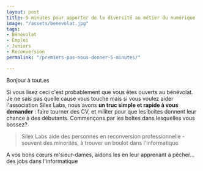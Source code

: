 ```yaml
---
layout: post
title: 5 minutes pour apporter de la diversité au métier du numérique
image: "/assets/benevolat.jpg"
tags:
- Bénévolat
- Emploi
- Juniors
- Reconversion
permalink: "/premiers-pas-nous-donner-5-minutes/"

---
```

Bonjour à tout.es

Si vous lisez ceci c'est probablement que vous êtes ouverts au bénévolat. Je ne sais pas quelle cause vous touche mais si vous voulez aider l'association Silex Labs, nous avons **un truc simple et rapide à vous demander** : faire tourner des CV, et militer pour que les boites donnent leur chance à des débutants. Commençons par les boîtes dans lesquelles vous bossez?

> Silex Labs aide des personnes en reconversion professionnelle - souvent des minorités, à trouver un boulot dans l'informatique

A vos bons cœurs m'sieur-dames, aidons les en leur apprenant à pêcher... des jobs dans l'informatique 

<script charset="utf-8" type="text/javascript" src="//js.hsforms.net/forms/shell.js"></script>
<script>
hbspt.forms.create({
region: "na1",
portalId: "20269360",
formId: "e2c8d021-73e0-4cbd-8bdd-23000027fa53"
});
</script>